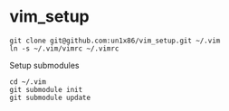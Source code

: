 vim_setup
=========

```
git clone git@github.com:un1x86/vim_setup.git ~/.vim
ln -s ~/.vim/vimrc ~/.vimrc
```

Setup submodules

```
cd ~/.vim
git submodule init
git submodule update
```
